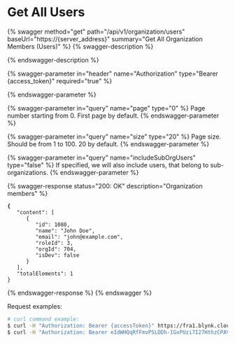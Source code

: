 # Get All Users

{% swagger method="get" path="/api/v1/organization/users" baseUrl="https://{server_address}" summary="Get All Organization Members (Users)" %}
{% swagger-description %}

{% endswagger-description %}

{% swagger-parameter in="header" name="Authorization" type="Bearer {access_token}" required="true" %}

{% endswagger-parameter %}

{% swagger-parameter in="query" name="page" type="0" %}
Page number starting from 0. First page by default.
{% endswagger-parameter %}

{% swagger-parameter in="query" name="size" type="20" %}
Page size. Should be from 1 to 100. 20 by default.
{% endswagger-parameter %}

{% swagger-parameter in="query" name="includeSubOrgUsers" type="false" %}
If specified, we will also include users, that belong to sub-organizations.
{% endswagger-parameter %}

{% swagger-response status="200: OK" description="Organization members" %}
<pre class="language-json"><code class="lang-json"><strong>{
</strong>   "content": [
      {
         "id": 1080,
         "name": "John Doe",
         "email": "john@example.com",
         "roleId": 3,
         "orgId": 704,
         "isDev": false
      }
   ],
   "totalElements": 1
}
</code></pre>
{% endswagger-response %}
{% endswagger %}

Request examples:

```bash
# curl command example:
$ curl -H "Authorization: Bearer {accessToken}" https://fra1.blynk.cloud/api/v1/organization/users
$ curl -H "Authorization: Bearer eIdWHQqRfFmvP5LDDh-IGxPUzi7I27HthzCPAVmS" https://fra1.blynk.cloud/api/v1/organization/users
```

